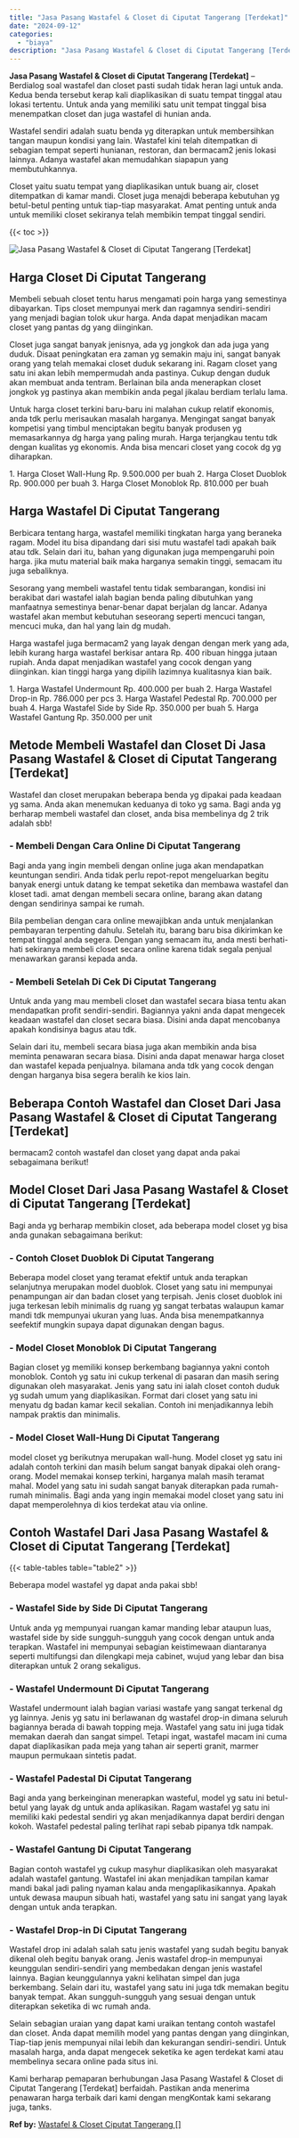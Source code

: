 ```yaml
---
title: "Jasa Pasang Wastafel & Closet di Ciputat Tangerang [Terdekat]"
date: "2024-09-12"
categories: 
  - "biaya"
description: "Jasa Pasang Wastafel & Closet di Ciputat Tangerang [Terdekat]. Kami berharap pemaparan berhubungan Jasa Pasang Wastafel & Closet di Ciputat Tangerang [Terde..."
---
```


**Jasa Pasang Wastafel & Closet di Ciputat Tangerang \[Terdekat\]** – Berdialog soal wastafel dan closet pasti sudah tidak heran lagi untuk anda. Kedua benda tersebut kerap kali diaplikasikan di suatu tempat tinggal atau lokasi tertentu. Untuk anda yang memiliki satu unit tempat tinggal bisa menempatkan closet dan juga wastafel di hunian anda.

Wastafel sendiri adalah suatu benda yg diterapkan untuk membersihkan tangan maupun kondisi yang lain. Wastafel kini telah ditempatkan di sebagian tempat seperti hunianan, restoran, dan bermacam2 jenis lokasi lainnya. Adanya wastafel akan memudahkan siapapun yang membutuhkannya.

Closet yaitu suatu tempat yang diaplikasikan untuk buang air, closet ditempatkan di kamar mandi. Closet juga menajdi beberapa kebutuhan yg betul-betul penting untuk tiap-tiap masyarakat. Amat penting untuk anda untuk memiliki closet sekiranya telah membikin tempat tinggal sendiri.

{{< toc >}}

![Jasa Pasang Wastafel & Closet di Ciputat Tangerang [Terdekat]](/images/wastafel-closet-murah63.png)

## Harga Closet Di Ciputat Tangerang

Membeli sebuah closet tentu harus mengamati poin harga yang semestinya dibayarkan. Tips closet mempunyai merk dan ragamnya sendiri-sendiri yang menjadi bagian tolok ukur harga. Anda dapat menjadikan macam closet yang pantas dg yang diinginkan.

Closet juga sangat banyak jenisnya, ada yg jongkok dan ada juga yang duduk. Disaat peningkatan era zaman yg semakin maju ini, sangat banyak orang yang telah memakai closet duduk sekarang ini. Ragam closet yang satu ini akan lebih mempermudah anda pastinya. Cukup dengan duduk akan membuat anda tentram. Berlainan bila anda menerapkan closet jongkok yg pastinya akan membikin anda pegal jikalau berdiam terlalu lama.

Untuk harga closet terkini baru-baru ini malahan cukup relatif ekonomis, anda tdk perlu merisaukan masalah harganya. Mengingat sangat banyak kompetisi yang timbul menciptakan begitu banyak produsen yg memasarkannya dg harga yang paling murah. Harga terjangkau tentu tdk dengan kualitas yg ekonomis. Anda bisa mencari closet yang cocok dg yg diharapkan.

1\. Harga Closet Wall-Hung Rp. 9.500.000 per buah 2. Harga Closet Duoblok Rp. 900.000 per buah 3. Harga Closet Monoblok Rp. 810.000 per buah

## Harga Wastafel Di Ciputat Tangerang

Berbicara tentang harga, wastafel memiliki tingkatan harga yang beraneka ragam. Model itu bisa dipandang dari sisi mutu wastafel tadi apakah baik atau tdk. Selain dari itu, bahan yang digunakan juga mempengaruhi poin harga. jika mutu material baik maka harganya semakin tinggi, semacam itu juga sebaliknya.

Sesorang yang membeli wastafel tentu tidak sembarangan, kondisi ini berakibat dari wastafel ialah bagian benda paling dibutuhkan yang manfaatnya semestinya benar-benar dapat berjalan dg lancar. Adanya wastafel akan membut kebutuhan seseorang seperti mencuci tangan, mencuci muka, dan hal yang lain dg mudah.

Harga wastafel juga bermacam2 yang layak dengan dengan merk yang ada, lebih kurang harga wastafel berkisar antara Rp. 400 ribuan hingga jutaan rupiah. Anda dapat menjadikan wastafel yang cocok dengan yang diinginkan. kian tinggi harga yang dipilih lazimnya kualitasnya kian baik.

1\. Harga Wastafel Undermount Rp. 400.000 per buah 2. Harga Wastafel Drop-in Rp. 786.000 per pcs 3. Harga Wastafel Pedestal Rp. 700.000 per buah 4. Harga Wastafel Side by Side Rp. 350.000 per buah 5. Harga Wastafel Gantung Rp. 350.000 per unit

## Metode Membeli Wastafel dan Closet Di Jasa Pasang Wastafel & Closet di Ciputat Tangerang \[Terdekat\]

Wastafel dan closet merupakan beberapa benda yg dipakai pada keadaan yg sama. Anda akan menemukan keduanya di toko yg sama. Bagi anda yg berharap membeli wastafel dan closet, anda bisa membelinya dg 2 trik adalah sbb!

### \- Membeli Dengan Cara Online Di Ciputat Tangerang

Bagi anda yang ingin membeli dengan online juga akan mendapatkan keuntungan sendiri. Anda tidak perlu repot-repot mengeluarkan begitu banyak energi untuk datang ke tempat seketika dan membawa wastafel dan kloset tadi. amat dengan membeli secara online, barang akan datang dengan sendirinya sampai ke rumah.

Bila pembelian dengan cara online mewajibkan anda untuk menjalankan pembayaran terpenting dahulu. Setelah itu, barang baru bisa dikirimkan ke tempat tinggal anda segera. Dengan yang semacam itu, anda mesti berhati-hati sekiranya membeli closet secara online karena tidak segala penjual menawarkan garansi kepada anda.

### \- Membeli Setelah Di Cek Di Ciputat Tangerang

Untuk anda yang mau membeli closet dan wastafel secara biasa tentu akan mendapatkan profit sendiri-sendiri. Bagiannya yakni anda dapat mengecek keadaan wastafel dan closet secara biasa. Disini anda dapat mencobanya apakah kondisinya bagus atau tdk.

Selain dari itu, membeli secara biasa juga akan membikin anda bisa meminta penawaran secara biasa. Disini anda dapat menawar harga closet dan wastafel kepada penjualnya. bilamana anda tdk yang cocok dengan dengan harganya bisa segera beralih ke kios lain.

## Beberapa Contoh Wastafel dan Closet Dari Jasa Pasang Wastafel & Closet di Ciputat Tangerang \[Terdekat\]

bermacam2 contoh wastafel dan closet yang dapat anda pakai sebagaimana berikut!

## Model Closet Dari Jasa Pasang Wastafel & Closet di Ciputat Tangerang \[Terdekat\]

Bagi anda yg berharap membikin closet, ada beberapa model closet yg bisa anda gunakan sebagaimana berikut:

### \- Contoh Closet Duoblok Di Ciputat Tangerang

Beberapa model closet yang teramat efektif untuk anda terapkan selanjutnya merupakan model duoblok. Closet yang satu ini mempunyai penampungan air dan badan closet yang terpisah. Jenis closet duoblok ini juga terkesan lebih minimalis dg ruang yg sangat terbatas walaupun kamar mandi tdk mempunyai ukuran yang luas. Anda bisa menempatkannya seefektif mungkin supaya dapat digunakan dengan bagus.

### \- Model Closet Monoblok Di Ciputat Tangerang

Bagian closet yg memiliki konsep berkembang bagiannya yakni contoh monoblok. Contoh yg satu ini cukup terkenal di pasaran dan masih sering digunakan oleh masyarakat. Jenis yang satu ini ialah closet contoh duduk yg sudah umum yang diaplikasikan. Format dari closet yang satu ini menyatu dg badan kamar kecil sekalian. Contoh ini menjadikannya lebih nampak praktis dan minimalis.

### \- Model Closet Wall-Hung Di Ciputat Tangerang

model closet yg berikutnya merupakan wall-hung. Model closet yg satu ini adalah contoh terkini dan masih belum sangat banyak dipakai oleh orang-orang. Model memakai konsep terkini, harganya malah masih teramat mahal. Model yang satu ini sudah sangat banyak diterapkan pada rumah-rumah minimalis. Bagi anda yang ingin memakai model closet yang satu ini dapat memperolehnya di kios terdekat atau via online.

## Contoh Wastafel Dari Jasa Pasang Wastafel & Closet di Ciputat Tangerang \[Terdekat\]

{{< table-tables table="table2" >}}

Beberapa model wastafel yg dapat anda pakai sbb!

### \- Wastafel Side by Side Di Ciputat Tangerang

Untuk anda yg mempunyai ruangan kamar manding lebar ataupun luas, wastafel side by side sungguh-sungguh yang cocok dengan untuk anda terapkan. Wastafel ini mempunyai sebagian keistimewaan diantaranya seperti multifungsi dan dilengkapi meja cabinet, wujud yang lebar dan bisa diterapkan untuk 2 orang sekaligus.

### \- Wastafel Undermount Di Ciputat Tangerang

Wastafel undermount ialah bagian variasi wastafe yang sangat terkenal dg yg lainnya. Jenis yg satu ini berlawanan dg wastafel drop-in dimana seluruh bagiannya berada di bawah topping meja. Wastafel yang satu ini juga tidak memakan daerah dan sangat simpel. Tetapi ingat, wastafel macam ini cuma dapat diaplikasikan pada meja yang tahan air seperti granit, marmer maupun permukaan sintetis padat.

### \- Wastafel Padestal Di Ciputat Tangerang

Bagi anda yang berkeinginan menerapkan wasteful, model yg satu ini betul-betul yang layak dg untuk anda aplikasikan. Ragam wastafel yg satu ini memiliki kaki pedestal sendiri yg akan menjadikannya dapat berdiri dengan kokoh. Wastafel pedestal paling terlihat rapi sebab pipanya tdk nampak.

### \- Wastafel Gantung Di Ciputat Tangerang

Bagian contoh wastafel yg cukup masyhur diaplikasikan oleh masyarakat adalah wastafel gantung. Wastafel ini akan menjadikan tampilan kamar mandi bakal jadi paling nyaman kalau anda mengaplikasikannya. Apakah untuk dewasa maupun sibuah hati, wastafel yang satu ini sangat yang layak dengan untuk anda terapkan.

### \- Wastafel Drop-in Di Ciputat Tangerang

Wastafel drop ini adalah salah satu jenis wastafel yang sudah begitu banyak dikenal oleh begitu banyak orang. Jenis wastafel drop-in mempunyai keunggulan sendiri-sendiri yang membedakan dengan jenis wastafel lainnya. Bagian keunggulannya yakni kelihatan simpel dan juga berkembang. Selain dari itu, wastafel yang satu ini juga tdk memakan begitu banyak tempat. Akan sungguh-sungguh yang sesuai dengan untuk diterapkan seketika di wc rumah anda.

Selain sebagian uraian yang dapat kami uraikan tentang contoh wastafel dan closet. Anda dapat memilih model yang pantas dengan yang diinginkan, Tiap-tiap jenis mempunyai nilai lebih dan kekurangan sendiri-sendiri. Untuk masalah harga, anda dapat mengecek seketika ke agen terdekat kami atau membelinya secara online pada situs ini.

Kami berharap pemaparan berhubungan Jasa Pasang Wastafel & Closet di Ciputat Tangerang \[Terdekat\] berfaidah. Pastikan anda menerima penawaran harga terbaik dari kami dengan mengKontak kami sekarang juga, tanks.

**Ref by:** [Wastafel & Closet Ciputat Tangerang []](https://id.wikipedia.org/wiki/Wastafel)
